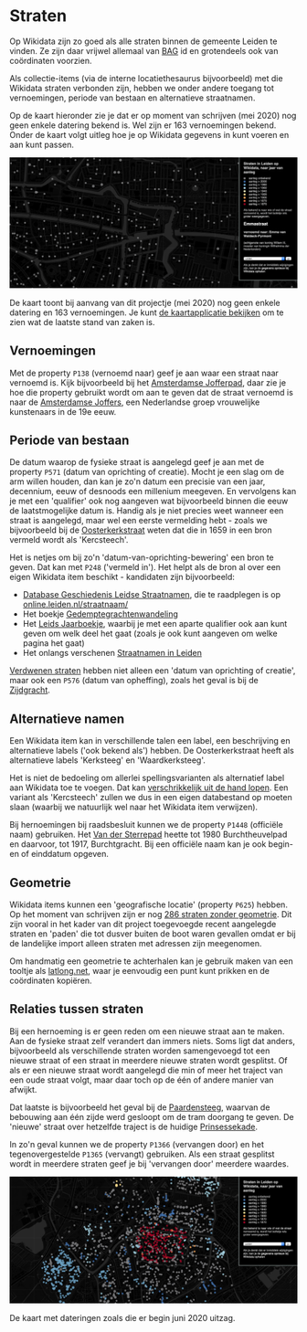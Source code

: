 # Straten

Op Wikidata zijn zo goed als alle straten binnen de gemeente Leiden te vinden. Ze zijn daar vrijwel allemaal van [BAG](https://nl.wikipedia.org/wiki/Basisregistratie_Adressen_en_Gebouwen) id en grotendeels ook van coördinaten voorzien.

Als collectie-items (via de interne locatiethesaurus bijvoorbeeld) met die Wikidata straten verbonden zijn, hebben we onder andere toegang tot vernoemingen, periode van bestaan en alternatieve straatnamen.

Op de kaart hieronder zie je dat er op moment van schrijven (mei 2020) nog geen enkele datering bekend is. Wel zijn er 163 vernoemingen bekend. Onder de kaart volgt uitleg hoe je op Wikidata gegevens in kunt voeren en aan kunt passen.

![kaart](imgs/stratenleiden.png)

De kaart toont bij aanvang van dit projectje (mei 2020) nog geen enkele datering en 163 vernoemingen. Je kunt [de kaartapplicatie bekijken](https://www.hicsuntleones.nl/straten/?gemeente=Q43631) om te zien wat de laatste stand van zaken is.

## Vernoemingen

Met de property `P138` (vernoemd naar) geef je aan waar een straat naar vernoemd is. Kijk bijvoorbeeld bij het [Amsterdamse Jofferpad](https://www.wikidata.org/wiki/Q18935260), daar zie je hoe die property gebruikt wordt om aan te geven dat de straat vernoemd is naar de [Amsterdamse Joffers](https://www.wikidata.org/wiki/Q3515741), een Nederlandse groep vrouwelijke kunstenaars in de 19e eeuw.

## Periode van bestaan

De datum waarop de fysieke straat is aangelegd geef je aan met de property `P571` (datum van oprichting of creatie). Mocht je een slag om de arm willen houden, dan kan je zo'n datum een precisie van een jaar, decennium, eeuw of desnoods een millenium meegeven. En vervolgens kan je met een 'qualifier' ook nog aangeven wat bijvoorbeeld binnen die eeuw de laatstmogelijke datum is. Handig als je niet precies weet wanneer een straat is aangelegd, maar wel een eerste vermelding hebt - zoals we bijvoorbeeld bij de [Oosterkerkstraat](https://www.wikidata.org/wiki/Q19395577) weten dat die in 1659 in een bron vermeld wordt als 'Kercsteech'.

Het is netjes om bij zo'n 'datum-van-oprichting-bewering' een bron te geven. Dat kan met `P248` ('vermeld in'). Het helpt als de bron al over een eigen Wikidata item beschikt - kandidaten zijn bijvoorbeeld:

- [Database Geschiedenis Leidse Straatnamen](https://www.wikidata.org/wiki/Q95992074), die te raadplegen is op [online.leiden.nl/straatnaam/](https://online.leiden.nl/straatnaam/)
- Het boekje [Gedemptegrachtenwandeling](https://www.wikidata.org/wiki/Q54925463)
- Het [Leids Jaarboekje](https://www.wikidata.org/wiki/Q2486316), waarbij je met een aparte qualifier ook aan kunt geven om welk deel het gaat (zoals je ook kunt aangeven om welke pagina het gaat)
- Het onlangs verschenen [Straatnamen in Leiden](https://www.wikidata.org/wiki/Q96031403)

[Verdwenen straten](https://w.wiki/Soq) hebben niet alleen een 'datum van oprichting of creatie', maar ook een `P576` (datum van opheffing), zoals het geval is bij de [Zijdgracht](https://www.wikidata.org/wiki/Q32853176).

## Alternatieve namen

Een Wikidata item kan in verschillende talen een label, een beschrijving en alternatieve labels ('ook bekend als') hebben. De Oosterkerkstraat heeft als alternatieve labels 'Kerksteeg' en 'Waardkerksteeg'.

Het is niet de bedoeling om allerlei spellingsvarianten als alternatief label aan Wikidata toe te voegen. Dat kan [verschrikkelijk uit de hand lopen](https://adamlink.nl/geo/street/sint-antoniesbreestraat/4096). Een variant als 'Kercsteech' zullen we dus in een eigen databestand op moeten slaan (waarbij we natuurlijk wel naar het Wikidata item verwijzen).

Bij hernoemingen bij raadsbesluit kunnen we de property `P1448` (officiële naam) gebruiken. Het [Van der Sterrepad](https://www.wikidata.org/wiki/Q54935213) heette tot 1980 Burchtheuvelpad en daarvoor, tot 1917, Burchtgracht. Bij een officiële naam kan je ook begin- en of einddatum opgeven.

## Geometrie

Wikidata items kunnen een 'geografische locatie' (property `P625`) hebben. Op het moment van schrijven zijn er nog [286 straten zonder geometrie](https://w.wiki/Sos). Dit zijn vooral in het kader van dit project toegevoegde recent aangelegde straten en 'paden' die tot dusver buiten de boot waren gevallen omdat er bij de landelijke import alleen straten met adressen zijn meegenomen.

Om handmatig een geometrie te achterhalen kan je gebruik maken van een tooltje als [latlong.net](https://www.latlong.net/), waar je eenvoudig een punt kunt prikken en de coördinaten kopiëren.

## Relaties tussen straten

Bij een hernoeming is er geen reden om een nieuwe straat aan te maken. Aan de fysieke straat zelf verandert dan immers niets. Soms ligt dat anders, bijvoorbeeld als verschillende straten worden samengevoegd tot een nieuwe straat of een straat in meerdere nieuwe straten wordt gesplitst. Of als er een nieuwe straat wordt aangelegd die min of meer het traject van een oude straat volgt, maar daar toch op de één of andere manier van afwijkt.

Dat laatste is bijvoorbeeld het geval bij de [Paardensteeg](https://www.wikidata.org/wiki/Q96050029), waarvan de bebouwing aan één zijde werd gesloopt om de tram doorgang te geven. De 'nieuwe' straat over hetzelfde traject is de huidige [Prinsessekade](https://www.wikidata.org/wiki/Q19435027).

In zo'n geval kunnen we de property `P1366` (vervangen door) en het tegenovergestelde `P1365` (vervangt) gebruiken. Als een straat gesplitst wordt in meerdere straten geef je bij 'vervangen door' meerdere waardes.


![kaart](imgs/stratenleiden-juno.jpg)

De kaart met dateringen zoals die er begin juni 2020 uitzag.



















